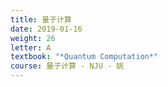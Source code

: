 ```yaml
---
title: 量子计算
date: 2019-01-16
weight: 26
letter: A
textbook: "*Quantum Computation*"
course: 量子计算 - NJU - 姚
---
```


